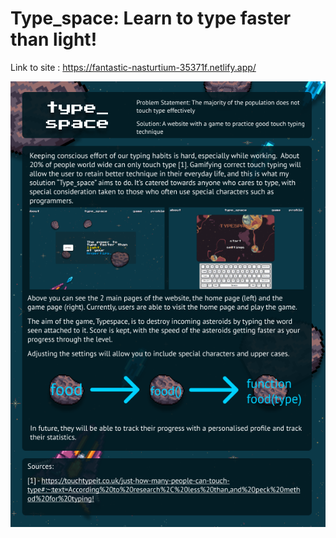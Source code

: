 # Type_space: Learn to type faster than light!
Link to site : https://fantastic-nasturtium-35371f.netlify.app/

![typespace_png](typespace-1-page.png)
